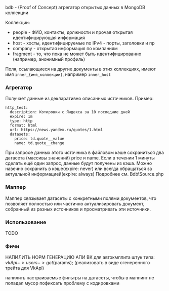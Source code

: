 bdb - (Proof of Concept) агрегатор открытых данных в MongoDB коллекции

Коллекции:
* people - ФИО, контакты, должности и прочая открытая идентифицирующая информация
* host - хосты, идентифицируемые по IPv4 - порты, заголовки и пр
* company - открытая информация по компаниям
* fragment - то, что пока не может быть идентифицированно (например, анонимный профиль)

Поля, ссылающиеся на другие документы в этих коллекциях, имеют имя `inner_{имя_коллекции}`, например `inner_host`

### Агрегатор

Получает данные из декларативно описанных источников. Пример:

	http_test:
	  description: Котировки с Яндекса за 10 последние дней
	  expire: 1m
	  type: http
	  format: html
	  url: https://news.yandex.ru/quotes/1.html
	  datasets:
	    price: td.quote__value
	    name: td.quote__change

При запросе данных этого источника в файловом кэше сохраниться два датасета (массивы значений) price и name.
Если в течении 1 минуты сделать ещё один запрос, данные будут получены из кэша.
Можно навечно сохранить в кэше(expire: never) или всегда обращаться за актуальной информацией(expire: always)
Подробнее см. Bdb\Source.php

### Маппер

Маппер связывает датасеты с конкретными полями документов, что позволяет полностью или частично
актуализировать документ, собранный из разных источников и просматривать эти источники.

### Использование

TODO

### Фичи

НАПИЛИТЬ НОРМ ГЕНЕРАЦИЮ АПИ ВК
для автокмплита штук типа:
$vkApi->users->get($params);
(реализовать в виде сгенеренного трейта для VkApi)

напилить настраиваемые фильтры на датасеты, чтобы в маппинг не попадал мусор
пофиксать проблему с кодировками